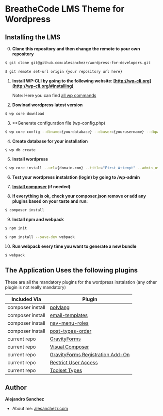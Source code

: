 # BreatheCode LMS Theme for Wordpress

## Installing the LMS

0) **Clone this repository and then change the remote to your own repository**
```sh
$ git clone git@github.com:alesanchezr/wordpress-for-developers.git

$ git remote set-url origin {your repository url here}
```

1) **Install WP-CLI by going to the following website: [http://wp-cli.org](http://wp-cli.org/#installing)**

    Note: Here you can find [all wp commands](https://developer.wordpress.org/cli/commands/)

2) **Dowload wordpress latest version**
```sh
$ wp core download
```

3) **Generate configuration file (wp-config.php)
```sh
$ wp core config --dbname={yourdatabase} --dbuser={yourusername} --dbpass={YOUR DATABASE PASSWORD}
```

4) **Create database for your installation**
```sh
$ wp db create
```

5) **Install wordpress**
```sh
$ wp core install --url={domain.com} --title="First Attempt" --admin_user={yourusername} --admin_password={yourpassword} --admin_email={your@email.com}
```

6) **Test your wordpress instalation (login) by going to /wp-admin**

7) **[Install composer](https://getcomposer.org/download/) (if needed)**

8) **If everything is ok, check your composer.json remove or add any plugins based on your taste and run:**
```sh
$ composer install
```

9) **Install npm and webpack**
```sh
$ npm init

$ npm install --save-dev webpack
```

10) **Run webpack every time you want to generate a new bundle**

```sh
$ webpack
```
    
## The Application Uses the following plugins

These are all the mandatory plugins for the wordpress instalation (any other plugin is not really mandatory)
    
| Included Via      | Plugin        |
| -                 | -             |
| composer install  | [polylang](https://wordpress.org/plugins/polylang/)     |
| composer install  | [email-templates](https://wordpress.org/plugins/email-templates/)     |
| composer install  | [nav-menu-roles](https://wordpress.org/plugins/nav-menu-roles/)     |
| composer install  | [post-types-order](https://wordpress.org/plugins/post-types-order/)     |
| current repo      | [GravityForms](http://www.gravityforms.com/)  |
| current repo      | [Visual Composer](https://vc.wpbakery.com/)   |
| current repo      | [GravityForms Registration Add-On](http://www.gravityforms.com/add-ons/user-registration/)|
| current repo      | [Restrict User Access](https://wordpress.org/plugins/restrict-user-access/) |
| current repo      | [Toolset Types](https://wordpress.org/plugins/types/) |

## Author

**Alejandro Sanchez**
- About me: [alesanchezr.com](alesanchezr.com)
